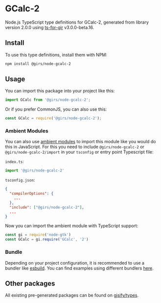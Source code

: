 
# GCalc-2

Node.js TypeScript type definitions for GCalc-2, generated from library version 2.0.0 using [ts-for-gir](https://github.com/gjsify/ts-for-gir) v3.0.0-beta.16.

## Install

To use this type definitions, install them with NPM:
```bash
npm install @girs/node-gcalc-2
```

## Usage

You can import this package into your project like this:
```ts
import GCalc from '@girs/node-gcalc-2';
```

Or if you prefer CommonJS, you can also use this:
```ts
const GCalc = require('@girs/node-gcalc-2');
```

### Ambient Modules

You can also use [ambient modules](https://github.com/gjsify/ts-for-gir/tree/main/packages/cli#ambient-modules) to import this module like you would do this in JavaScript.
For this you need to include `@girs/node-gcalc-2` or `@girs/node-gcalc-2/import` in your `tsconfig` or entry point Typescript file:

`index.ts`:
```ts
import '@girs/node-gcalc-2'
```

`tsconfig.json`:
```json
{
  "compilerOptions": {
    ...
  },
  "include": ["@girs/node-gcalc-2"],
  ...
}
```

Now you can import the ambient module with TypeScript support: 

```ts
const gi = require('node-gtk')
const GCalc = gi.require('GCalc', '2')
```



### Bundle

Depending on your project configuration, it is recommended to use a bundler like [esbuild](https://esbuild.github.io/). You can find examples using different bundlers [here](https://github.com/gjsify/ts-for-gir/tree/main/examples).

## Other packages

All existing pre-generated packages can be found on [gjsify/types](https://github.com/gjsify/types).

